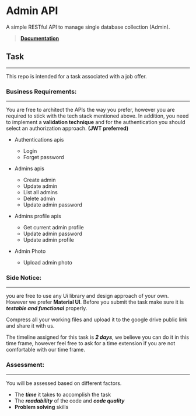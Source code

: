 # Admin API

A simple RESTful API to manage single database collection (Admin).

> [**Documentation**](https://documenter.getpostman.com/view/5430527/TzzBqFnG)

## Task

---

This repo is intended for a task associated with a job offer.

### **Business Requirements:**

---

You are free to architect the APIs the way you prefer, however you are required to stick with the tech stack mentioned above. In addition, you need to implement a **validation technique** and for the authentication you should select an authorization approach. **(JWT preferred)**

- Authentications apis

  - Login
  - Forget password

- Admins apis
  - Create admin
  - Update admin
  - List all admins
  - Delete admin
  - Update admin password
- Admins profile apis
  - Get current admin profile
  - Update admin password
  - Update admin profile
- Admin Photo
  - Upload admin photo

### **Side Notice:**

---

you are free to use any Ui library and design approach of your own. However we prefer **Material UI**. Before you submit the task make sure it is **_testable and functional_** properly.

Compress all your working files and upload it to the google drive public link and share it
with us.

The timeline assigned for this task is **_2 days_**, we believe you can do it in this time frame,
however feel free to ask for a time extension if you are not comfortable with our time
frame.

### **Assessment:**

---

You will be assessed based on different factors.

- The **_time_** it takes to accomplish the task
- The **_readability_** of the code and **_code quality_**
- **Problem solving** skills
